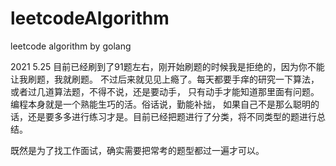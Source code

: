 # leetcodeAlgorithm

leetcode algorithm by golang

2021 5.25 
目前已经刷到了91题左右，刚开始刷题的时候我是拒绝的，因为你不能让我刷题，我就刷题。
不过后来就见见上瘾了。每天都要手痒的研究一下算法，或者过几道算法题，不得不说，还是要动手，
只有动手才能知道那里面有问题。编程本身就是一个熟能生巧的活。俗话说，勤能补拙，
如果自己不是那么聪明的话，还是要多多进行练习才是。目前已经把题进行了分类，将不同类型的题进行总结。


既然是为了找工作面试，确实需要把常考的题型都过一遍才可以。 